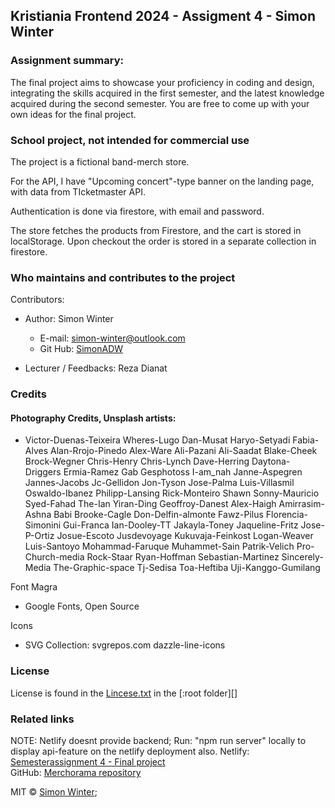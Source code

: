 ## Kristiania Frontend 2024 - Assigment 4 - Simon Winter  
### Assignment summary:
The final project aims to showcase your proficiency in coding and design, integrating the skills acquired in the first semester, and the latest knowledge acquired during the second semester. You are free to come up with your own ideas for the final project. 

### School project, not intended for commercial use
The project is a fictional band-merch store. 

For the API, I have "Upcoming concert"-type banner on the landing page, with data from TIcketmaster API.

Authentication is done via firestore, with email and password. 

The store fetches the products from Firestore, and the cart is stored in localStorage. Upon checkout the order is stored in a separate collection in firestore. 

### Who maintains and contributes to the project  
Contributors:  
* Author: Simon Winter
	* E-mail: simon-winter@outlook.com
	* Git Hub: [SimonADW](https://github.com/SimonADW)

* Lecturer / Feedbacks: Reza Dianat

### Credits
#### Photography Credits, Unsplash artists:  

* Victor-Duenas-Teixeira Wheres-Lugo Dan-Musat Haryo-Setyadi Fabia-Alves
Alan-Rrojo-Pinedo Alex-Ware Ali-Pazani Ali-Saadat Blake-Cheek Brock-Wegner Chris-Henry Chris-Lynch Dave-Herring Daytona-Driggers Ermia-Ramez Gab Gesphotoss I-am_nah Janne-Aspegren Jannes-Jacobs Jc-Gellidon Jon-Tyson Jose-Palma Luis-Villasmil Oswaldo-Ibanez Philipp-Lansing Rick-Monteiro Shawn Sonny-Mauricio Syed-Fahad The-Ian Yiran-Ding
Geoffroy-Danest Alex-Haigh Amirrasim-Ashna Babi Brooke-Cagle Don-Delfin-almonte Fawz-Pilus Florencia-Simonini Gui-Franca Ian-Dooley-TT Jakayla-Toney Jaqueline-Fritz Jose-P-Ortiz Josue-Escoto Jusdevoyage Kukuvaja-Feinkost Logan-Weaver Luis-Santoyo Mohammad-Faruque Muhammet-Sain Patrik-Velich Pro-Church-media Rock-Staar Ryan-Hoffman Sebastian-Martinez Sincerely-Media The-Graphic-space Tj-Sedisa Toa-Heftiba Uji-Kanggo-Gumilang

Font Magra
* Google Fonts, Open Source

Icons
* SVG Collection: svgrepos.com dazzle-line-icons
<!-- https://www.svgrepo.com/collection/dazzle-line-icons/ -->

### License  
License is found in the [Lincese.txt](License.txt) in the [:root folder][]

### Related links
NOTE: Netlify doesnt provide backend; 
	Run: "npm run server" locally to display api-feature on the netlify deployment also.
Netlify: [Semesterassignment 4 - Final project](https://merchorama.netlify.app/)  
GitHub: [Merchorama repository](https://github.com/SimonADW/)


MIT © [Simon Winter](https://github.com/SimonADW);